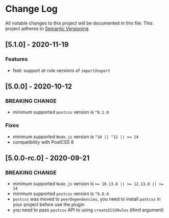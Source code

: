 # Change Log

All notable changes to this project will be documented in this file. This project adheres
to [Semantic Versioning](http://semver.org/).

## [5.1.0] - 2020-11-19

### Features

- feat: support at-rule versions of `import`/`export`

## [5.0.0] - 2020-10-12

### BREAKING CHANGE

- minimum supported `postcss` version is `^8.1.0`

### Fixes

- minimum supported `Node.js` version is `^10 || ^12 || >= 14`
- compatibility with PostCSS 8

## [5.0.0-rc.0] - 2020-09-21

### BREAKING CHANGE

- minimum supported `Node.js` version is `>= 10.13.0 || >= 12.13.0 || >= 14`
- minimum supported `postcss` version is `^8.0.0`
- `postcss` was moved to `peerDependencies`, you need to install `postcss` in your project before use the plugin
- you need to pass `postcss` API to using `createICSSRules` (third argument)
